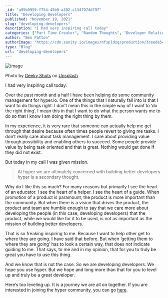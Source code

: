 ```yaml
---
_id: "a95b9959-f754-45b9-a392-c1347974d797"
title: "Developing Developers"
published: "November 19, 2021"
slug: "developing-developers"
description: "I had very inspiring call today"
categories: ["Part Time Creator", "Random Thoughts", "Developer Relations"]
author: "Ben Patton"
authorImage: "https://cdn.sanity.io/images/nfspldzq/production/3ceeda54221c7c0614ecc51f955c7be39a1da34e-512x512.jpg"
type: "Blog"
url: "developing-developers"
---
```


![image](https://cdn.sanity.io/images/nfspldzq/production/ec4b472fe0f6ab2ce189ced96b6d3c6069b1c9a1-1600x840.png?w=800)

Photo by [Geeky Shots](https://unsplash.com/@geekyshots?utm_source=medium&utm_medium=referral) on [Unsplash](https://unsplash.com?utm_source=medium&utm_medium=referral)

I had very inspiring call today.

Over the past month and a half I have been helping do some community management for hyper.io. One of the things that I naturally fall into is that I want to do things right. I don’t mean this in the simple way of I want to ‘do the right thing’. I mean this in that I want to do what the person wants me to do so that I know I am doing the right thing by them.

In my experience, it is very rare that someone can actually help me get through that desire because often times people revert to giving me tasks. I don’t really care about task management. I care about providing value through possibility and enabling others to succeed. Some people provide value by being task oriented and that is great. Nothing would get done if they did not exist.

But today in my call I was given mission.

> At hyper we are ultimately concerned with building better developers. hyper is a secondary thought.

Why do I like this so much? For many reasons but primarily I see the heart of an educator. I see the heart of a helper. I see the heart of a guide. When promotion of a product is paramount, the product is more important than the community. But when there is a vision that drives the product, the product and team are humble enough to say that we care more about developing the people (in this case, developing developers) that the product, while we would like for it to be used, is not as important as the mission of building better developers.

That is so freaking inspiring to me. Because I want to help other get to where they are going. I have said that before. But when ‘getting them to where they are going’ has to look a certain way, that does not indicate guiding to me. That says, to me and in my opinion, that for you to truly be great you have to use this thing.

And we know that is not the case. So we are developing developers. We hope you use hyper. But we hope and long more than that for you to level up and truly be a great developer.

Here’s too leveling up. It is a journey we are all on together. If you are interested in joining the hyper community, you can go [here](https://t.co/kVRxFWnRet?amp=1).
